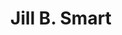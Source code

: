 ---
layout: layouts/profile.liquid
title: Jill B. Smart
id: jillsmart61
prefix: 
first: Jill
middle: B.
last: Smart
suffix: 
email: 
currentTitle: President, Corporate Board Director and Consultant
currentOrg: The National Academy of Human Resources
bio: After spending over 33 years at Accenture, Jill retired from the organization and is currently the President of the National Academy of Human Resources (NAHR), the founder and CEO of JBSmart Consulting, LLC. a Director at World Fuel Services, EPAM Systems, AlixPartners, and HireRight, and a member of the Cerity Partners Advisory Board<br /><br />The National Academy of Human Resources is the organization where individuals and institutions of distinction in human resources are recognized for professional achievement by election as a "Fellow of the NAHR". In addition, the NAHR furthers the HR profession through various initiatives including educational programs, research initiatives and scholarships.<br /><br />JBSmart Consulting LLC is focused on consulting and coaching Chief Human Resources Officers and other business leaders on a variety of subject matter areas related to organizational talent and all human resources functions such as organizational design, talent development, leadership development, and HR transformation. <br /><br />Headquartered in Miami, Florida, World Fuel Services (NYSE&#58; INT) is a global energy management company involved in providing energy procurement advisory services, supply fulfillment and transaction and payment management solutions to commercial and industrial customers, principally in the aviation, marine and land transportation industries. World Fuel Services sells fuel and delivers services to its clients at more than 8,000 locations in more than 200 countries and territories worldwide. Jill joined this board in 2021 and sits on the Compensation and Governance Committees.<br /><br />Based in Philadelphia, EPAM Systems, Inc. (NYSE&#58; EPAM), a leading global product development and platform engineering services company, is focused on delivering results through best-in-class software engineering, combined with innovative strategy, consulting and design capabilities. With 25 years of experience in the information technology industry, EPAM’s 28,000 people serve their customers in over 25 countries across North America, Europe, Asia and Australia. Jill joined this board in 2016 and Chairs the Compensation Committee.<br /><br />AlixPartners is a results-driven global management consulting firm that specializes in helping businesses successfully address their most complex and critical challenges. Clients include companies, corporate boards, law firms, investment banks, private equity firms and others. Founded in 1981, AlixPartners is headquartered in New York, and has offices in more than 20 cities around the world. Jill is a representative of strategic investment partner La Caisse de dépôt et placement du Québec (“CDPQ”), which handles the Canadian province’s $308 billion in pension plan and insurance program investments. Jill joined this board in 2018.<br /><br />HireRight (NYSE&#58; HRT)is the market-leading provider of on-demand employment background checks and screening. With clients in over 200 countries and territories, nearly fifty percent of the Fortune 100 use HireRight’s services. Based in Irvine, California HireRight has offices around the globe. Jill joined this board in 2018 and sits on the Audit and Compensation Committees.<br /><br />Based in New York, Cerity Partners is an SEC-registered investment advisor offering independent, comprehensive financial advice to individuals and their families, businesses and their employees, and non-profit organizations. Cerity Partners has been recognized by The Financial Times, Forbes, Worth, Investment News, and Private Asset Management as one of the leading and/or fastest growing independent wealth managers in the United States. Jill joined this board in 2018.<br /><br />Jill retired from Accenture in 2014. At the time of her retirement, she had been Accenture's Chief Human Resources Officer for 10 years, with overall responsibility for the full employee lifecycle of all Accenture people globally, including resource planning, recruitment, on-boarding, training and development, staffing and deployment, performance management, engagement and retention, succession planning and transitions. She was also a member of Accenture's Global Management Committee.<br /><br />Under Jill’s leadership, Accenture’s global headcount grew from 100,000 to 289,000, with offices and operations in more than 200 cities in 56 countries. Jill delivered for Accenture during periods of explosive growth, often hiring more than 5,000 people per month, and also successfully navigated a major economic contraction. In addition, Jill oversaw a comprehensive shift in Accenture’s talent strategy to focus on emerging markets.<br /><br />To better support Accenture’s dramatic growth and evolution, Jill transformed the HR function—improving HR’s agility at changing with the business, boosting the efficiency of HR’s processes, and enhancing the career experience of HR practitioners—while also reducing cost.<br /><br />Before being appointed chief human resources officer in September 2004, Jill was Managing Director of HR delivery, which entailed overall responsibility for human resources operations and people development. From 2000 until 2003, she was head of the company's People Enablement business practice, which included training and knowledge management.<br /><br />Prior to assuming HR management roles, Jill spent most of her career at Accenture leading business integration consulting work for clients in the financial services, federal and state government, transportation and health services industries. Her client experience focused primarily on integrating strategy, technology business processes, functional applications and human performance components to lead clients through major change initiatives.<br /><br />From 2017 through 2019, Jill was an Advisory Board member of JB Training Solutions, a Chicago-based learning and development company that develops employees throughout their entire life cycle - from entering the workforce all the way to succeeding as an executive, through training programs that build stronger leaders, powerful communicators, and exceptional employees in a multigenerational workforce.<br /><br />From 2015 until its sale in 2018 Jill was on the board of Alexander Mann Solutions (AMS). Based in London, AMS helps companies and individuals fulfill their potential through talent acquisition and management, providing solutions across the entire talent life cycle—from strategic workforce planning and employer branding, to assessment and selection, to on-boarding and employee engagement.<br /><br />Jill is a Fellow and Director of the National Academy of Human Resources, a Fellow of the Human Resources Policy Institute (HRPI), a member of the Peer Roundtable for CHROs (PRT), a member of the G100 Talent Consortium Advisory Board, and has been a Director of the HR Policy Association (HRPA). Jill has been an active member of HR50 and the RBL Institute. <br /><br />Jill is and has been very involved at the University of Illinois. She held a six-year gubernatorial appointment on the Board of Trustees of the University of Illinois system from 2015 until 2020, is on the board and has been a Director and Officer of the Alumni Association, is on the Gies College of Business Dean’s Business Council (and has served as the Council’s Chair) and serves on the board of the University’s Chicago Athletic Association Board. She has served as an adjunct faculty member and has been on the Advisory Council of Illinois Business Consulting (IBC). <br /><br />Jill is also a guest faculty member of the University of Michigan Ross School of Business Global Human Resources Executive Program and several Historically Black Colleges and Universities (HBCUs).<br /><br />Jill is a Trustee of Chicago's Goodman Theatre, and is active in The Chicago Network. She has also been on the Board of Fenwick High School.<br /><br />Jill received an MBA from the University of Chicago and a bachelor's degree in business administration from the University of Illinois.
linkedin: www.linkedin.com/in/jillbsmart
tiktok: 
twitter: 
aboutme: 
insta: 
orgURL: https://www.nationalacademyhr.org/
snapchat: 
personalURL: 
smallHeadshotURL: assets/images/headshots/Cerity%20Jill%202%20Web%20Resolution_converted_scaled.avif
originalHeadshotURL: assets/images/headshots/Cerity%20Jill%202%20Web%20Resolution_converted_scaled.avif
tags-experience: 
    - HR / Human Resources
    - Global
    - HR / Human Resources
    - International
    - Mergers & Acquisitions
    - P&L&#58; $0-$500M
    - Public Companies
    - Transformational and Growth
tags-current-industries: 
    - Consulting
    - Professional and Business Services
tags-current-position: 
    - CHRO / Chief Human Resources Officer
    - EVP / Executive Vice President
    - Partner
tags-past-industries: 
    - Consulting
    - Corporate Directorships
    - Professional and Business Services
tags-past-position: 
    - President
tags-current-board-service: 
    - Corporate Private
    - Corporate Public
    - Nonprofit
tags-past-board-service: 
    - Corporate Private
    - Nonprofit
boards-current-corporate-private: 
    - AlixPartners, Director
    - Cerity Partners, Advisory
boards-current-corporate-public: 
    - EPAM, Director
    - HireRight, Director
    - World Fuel Services, Director
boards-current-nonprofit: 
    - The Goodman Theater, Trustee, Executive Committee
    - University of Illinois Gies College of Business, Advisor
boards-current-privateequity: 
boards-current-spac: 
boards-current-vc: 
boards-past-corporate-private: 
    - Alexander Mann Solutions, Director
boards-past-corporate-public: 
boards-past-nonprofit: 
    - University of Illinois System, Trustee
    - United Way of Chicago, Director
boards-past-privateequity: 
boards-past-spac: 
boards-past-vc: 
---